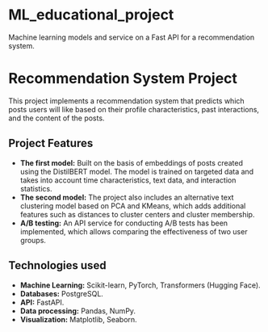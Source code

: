 # ML_educational_project
Machine learning models and service on a Fast API for a recommendation system.

# Recommendation System Project

This project implements a recommendation system that predicts which posts users will like based on their profile characteristics, past interactions, and the content of the posts.

## Project Features

- **The first model:** Built on the basis of embeddings of posts created using the DistilBERT model. The model is trained on targeted data and takes into account time characteristics, text data, and interaction statistics.
- **The second model:** The project also includes an alternative text clustering model based on PCA and KMeans, which adds additional features such as distances to cluster centers and cluster membership.
- **A/B testing:** An API service for conducting A/B tests has been implemented, which allows comparing the effectiveness of two user groups.

## Technologies used

- **Machine Learning:** Scikit-learn, PyTorch, Transformers (Hugging Face).
- **Databases:** PostgreSQL.
- **API:** FastAPI.
- **Data processing:** Pandas, NumPy.
- **Visualization:** Matplotlib, Seaborn.
